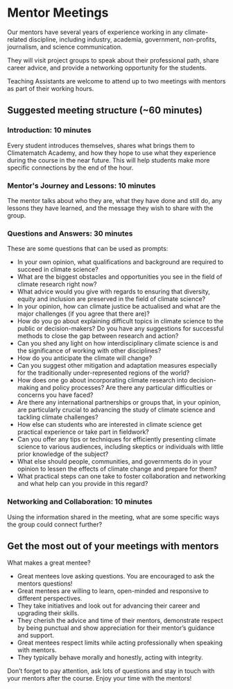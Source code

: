 # Mentor Meetings


Our mentors have several years of experience working in any climate-related discipline, including industry, academia, government, non-profits, journalism, and science communication.

They will visit project groups to speak about their professional path, share career advice, and provide a networking opportunity for the students.

Teaching Assistants are welcome to attend up to two meetings with mentors as part of their working hours.


## Suggested meeting structure (~60 minutes)


### Introduction: 10 minutes

Every student introduces themselves, shares what brings them to Climatematch Academy, and how they hope to use what they experience during the course in the near future. This will help students make more specific connections by the end of the hour.


### Mentor's Journey and Lessons: 10 minutes

The mentor talks about who they are, what they have done and still do, any lessons they have learned, and the message they wish to share with the group.


### Questions and Answers: 30 minutes

These are some questions that can be used as prompts: 

* In your own opinion, what qualifications and background are required to succeed in climate science?
* What are the biggest obstacles and opportunities you see in the field of climate research right now?
* What advice would you give with regards to ensuring that diversity, equity and inclusion are preserved in the field of climate science?
* In your opinion, how can climate justice be actualised and what are the major challenges (if you agree that there are)?
* How do you go about explaining difficult topics in climate science to the public or decision-makers? Do you have any suggestions for successful methods to close the gap between research and action?
* Can you shed any light on how interdisciplinary climate science is and the significance of working with other disciplines?
* How do you anticipate the climate will change?
* Can you suggest other mitigation and adaptation measures especially for the traditionally under-represented regions of the world?
* How does one go about incorporating climate research into decision-making and policy processes? Are there any particular difficulties or concerns you have faced?
* Are there any international partnerships or groups that, in your opinion, are particularly crucial to advancing the study of climate science and tackling climate challenges?
* How else can students who are interested in climate science get practical experience or take part in fieldwork?
* Can you offer any tips or techniques for efficiently presenting climate science to various audiences, including skeptics or individuals with little prior knowledge of the subject?
* What else should people, communities, and governments do in your opinion to lessen the effects of climate change and prepare for them?
* What practical steps can one take to foster collaboration and networking and what help can you provide in this regard?


### Networking and Collaboration: 10 minutes

Using the information shared in the meeting, what are some specific ways the group could connect further?


## Get the most out of your meetings with mentors 

What makes a great mentee?

* Great mentees love asking questions. You are encouraged to ask the mentors questions!
* Great mentees are willing to learn, open-minded and responsive to different perspectives.
* They take initiatives and look out for advancing their career and upgrading their skills.
* They cherish the advice and time of their mentors, demonstrate respect by being punctual and show appreciation for their mentor’s guidance and support.
* Great mentees respect limits while acting professionally when speaking with mentors. 
* They typically behave morally and honestly, acting with integrity.

Don’t forget to pay attention, ask lots of questions and stay in touch with your mentors after the course. Enjoy your time with the mentors!